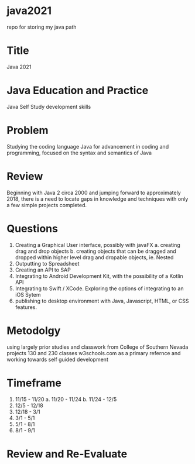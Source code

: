 # java2021
repo for storing my java path

# Title 
Java 2021

# Java Education and Practice
Java Self Study development skills

# Problem
Studying the coding language Java for advancement in coding and programming, focused on the syntax and semantics of Java

# Review
Beginning with Java 2 circa 2000 and jumping forward to approximately 2018, there is a need to locate gaps in knowledge and techniques with only a few simple projects completed.

# Questions
1. Creating a Graphical User interface, possibly with javaFX
  a. creating drag and drop objects
  b. creating objects that can be dragged and dropped within higher level drag and dropable objects, ie. Nested
2. Outputting to Spreadsheet
3. Creating an API to SAP
4. Integrating to Android Development Kit, with the possibility of a Kotlin API
5. Integrating to Swift / XCode. Exploring the options of integrating to an iOS Sytem
6. publishing to desktop environment with Java, Javascript, HTML, or CSS features.

# Metodolgy
using largely prior studies and classwork from College of Southern Nevada projects 130 and 230 classes
w3schools.com as a primary refernce and working towards self guided development

# Timeframe
1. 11/15 - 11/20
 a. 11/20 - 11/24
 b. 11/24 - 12/5
2. 12/5 - 12/18
3. 12/18 - 3/1
4. 3/1 - 5/1
5. 5/1 - 8/1
6. 8/1 - 9/1

# Review and Re-Evaluate
